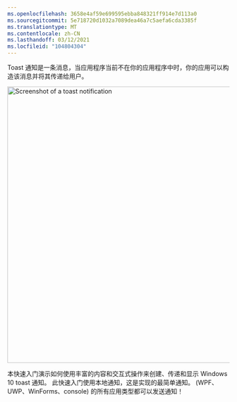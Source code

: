 ```yaml
---
ms.openlocfilehash: 3658e4af59e699595ebba848321ff914e7d113a0
ms.sourcegitcommit: 5e718720d1032a7089dea46a7c5aefa6cda3385f
ms.translationtype: MT
ms.contentlocale: zh-CN
ms.lasthandoff: 03/12/2021
ms.locfileid: "104804304"
---
```

Toast 通知是一条消息，当应用程序当前不在你的应用程序中时，你的应用可以构造该消息并将其传递给用户。

<img src="../images/toast-notification.png" width="628" alt="Screenshot of a toast notification"/>

本快速入门演示如何使用丰富的内容和交互式操作来创建、传递和显示 Windows 10 toast 通知。 此快速入门使用本地通知，这是实现的最简单通知。  (WPF、UWP、WinForms、console) 的所有应用类型都可以发送通知！